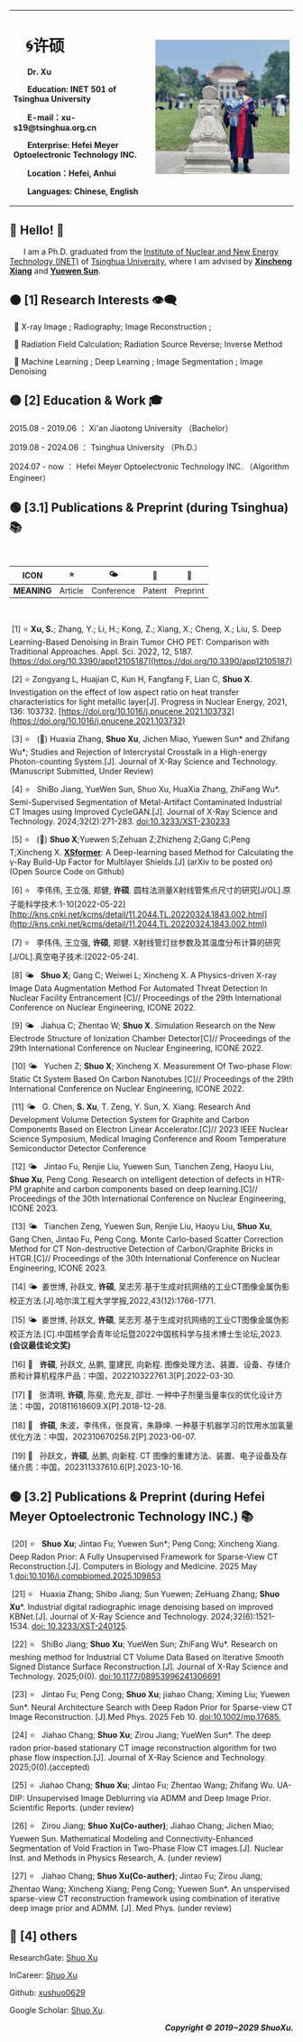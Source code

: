 
<table border="0">
  <tr>
    <td width="50%">
      <h1>  &ensp; &#x1F300;许硕 </h1>   
      <p><b> &ensp;&ensp;&ensp; Dr. Xu </b></p>
      <p><b> &ensp;&ensp;&ensp; Education: INET 501 of Tsinghua University</b></p>
      <p><b> &ensp;&ensp;&ensp; E-mail：xu-s19@tsinghua.org.cn</b></p>
      <p><b> &ensp;&ensp;&ensp; Enterprise: Hefei Meyer Optoelectronic Technology INC.</b></p>
      <p><b> &ensp;&ensp;&ensp; Location：Hefei, Anhui</b></p>     
      <p><b> &ensp;&ensp;&ensp; Languages: Chinese, English</b></p>
    </td>
    <td width="55%">
      <img src="/figures/biye.jpg" width="100%">   
    </td>
  </tr>
</table>  


## &#x1F535; Hello! 👋

&ensp;&ensp;&ensp; I am a Ph.D. graduated from the [Institute of Nuclear and New Energy Technology (INET)](https://www.inet.tsinghua.edu.cn/index.htm) of [Tsinghua University](https://www.tsinghua.edu.cn/), where I am advised by [**Xincheng Xiang**](https://baike.baidu.com/item/%E5%90%91%E6%96%B0%E7%A8%8B/49798479?fr=aladdin) and [**Yuewen Sun**](https://www.inet.tsinghua.edu.cn/szdw/zjzc.htm). 

## &#x1F7E0; [1] Research Interests 👁‍🗨

&nbsp; 🎈 X-ray Image ; Radiography; Image Reconstruction ;

&nbsp; 🎈 Radiation Field Calculation; Radiation Source Reverse; Inverse Method

&nbsp; 🎈 Machine Learning ; Deep Learning ; Image Segmentation ; Image Denoising 

## &#x1F7E1; [2] Education & Work 🎓

2015.08  - 2019.06 ： Xi'an Jiaotong University  （Bachelor）

2019.08  - 2024.06 ： Tsinghua University  （Ph.D.）

2024.07  -  now ： Hefei Meyer Optoelectronic Technology INC.  （Algorithm Engineer）

## &#x1F7E2; [3.1] Publications & Preprint (during Tsinghua) 📚 
<!--注释(&nbsp; &#x2B50; : Publications &nbsp; &#x1F324; : Preprint &nbsp;)-->

&nbsp;

ICON   |   &#x2B50;  | &#x1F324; | &#x1F514;| &#x1F4DD; 
   --   | --          | --        |  --      |  --  
**MEANING** | Article     | Conference|  Patent  |  Preprint  

&nbsp;

&nbsp;[1] &#x2B50;  **Xu, S.**; Zhang, Y.; Li, H.; Kong, Z.; Xiang, X.; Cheng, X.; Liu, S. Deep Learning-Based Denoising in Brain Tumor CHO PET: Comparison with Traditional Approaches. Appl. Sci. 2022, 12, 5187. [https://doi.org/10.3390/app12105187](https://doi.org/10.3390/app12105187)

&nbsp;[2] &#x2B50; Zongyang L, Huajian C, Kun H, Fangfang F, Lian C, **Shuo X**. Investigation on the effect of low aspect ratio on heat transfer characteristics for light metallic layer[J]. Progress in Nuclear Energy, 2021, 136: 103732. [https://doi.org/10.1016/j.pnucene.2021.103732](https://doi.org/10.1016/j.pnucene.2021.103732)

&nbsp;[3] &#x2B50; &nbsp; (&#x1F4DD;) Huaxia Zhang, **Shuo Xu**, Jichen Miao, Yuewen Sun* and Zhifang Wu*; Studies and Rejection of Intercrystal Crosstalk in a High-energy Photon-counting System.[J]. Journal of X-Ray Science and Technology. (Manuscript Submitted, Under Review)

&nbsp;[4] &#x2B50; &nbsp;  ShiBo Jiang, YueWen Sun, Shuo Xu, HuaXia Zhang, ZhiFang Wu*.  Semi-Supervised Segmentation of Metal-Artifact Contaminated Industrial CT Images using Improved CycleGAN.[J]. Journal of X-Ray Science and Technology. 2024;32(2):271-283. [doi:10.3233/XST-230233](https://journals.sagepub.com/doi/10.3233/XST-230233)

&nbsp;[5] &#x2B50; &nbsp; (&#x1F4DD;)  **Shuo X**;Yuewen S;Zehuan Z;Zhizheng Z;Gang C;Peng T;Xincheng X.  [**XSformer**](https://github.com/xushuo0629/XSformer): A Deep-learning based Method for Calculating the γ-Ray
Build-Up Factor for Multilayer Shields.[J] (arXiv to be posted on)  (Open Source Code on Github)

&nbsp;[6] &#x2B50; &nbsp; 李伟伟, 王立强, 郑健, **许硕**. 圆柱法测量X射线管焦点尺寸的研究[J/OL].原子能科学技术:1-10[2022-05-22][http://kns.cnki.net/kcms/detail/11.2044.TL.20220324.1843.002.html](http://kns.cnki.net/kcms/detail/11.2044.TL.20220324.1843.002.html)

&nbsp;[7] &#x2B50; &nbsp; 李伟伟, 王立强, **许硕**, 郑健. X射线管灯丝参数及其温度分布计算的研究[J/OL].真空电子技术:[2022-05-24].

&nbsp;[8]  &#x1F324; &nbsp;    **Shuo X**; Gang C; Weiwei L; Xincheng X. A Physics-driven X-ray Image Data Augmentation Method For Automated Threat Detection In Nuclear Facility Entrancement [C]// Proceedings of the 29th International Conference on Nuclear Engineering, ICONE 2022.

&nbsp;[9]  &#x1F324; &nbsp;   Jiahua C; Zhentao W; **Shuo X**.  Simulation Research on the New Electrode Structure of Ionization Chamber Detector[C]// Proceedings of the 29th International Conference on Nuclear Engineering, ICONE 2022.

&nbsp;[10]  &#x1F324; &nbsp;  Yuchen Z; **Shuo X**; Xincheng X. Measurement Of Two-phase Flow: Static Ct System Based On Carbon Nanotubes [C]// Proceedings of the 29th International Conference on Nuclear Engineering, ICONE 2022.

&nbsp;[11]  &#x1F324; &nbsp; G. Chen, **S. Xu**, T. Zeng, Y. Sun, X. Xiang. Research And Development Volume Detection System for Graphite and Carbon Components Based on Electron Linear Accelerator.[C]// 2023 IEEE Nuclear Science Symposium, Medical Imaging Conference and Room Temperature Semiconductor Detector Conference

&nbsp;[12]  &#x1F324; &nbsp; Jintao Fu, Renjie Liu, Yuewen Sun, Tianchen Zeng, Haoyu Liu, **Shuo Xu**, Peng Cong. Research on intelligent detection of defects in HTR-PM graphite and carbon components based on deep learning.[C]// Proceedings of the 30th International Conference on Nuclear Engineering, ICONE 2023.

&nbsp;[13]  &#x1F324; &nbsp; Tianchen Zeng, Yuewen Sun, Renjie Liu, Haoyu Liu, **Shuo Xu**, Gang Chen, Jintao Fu, Peng Cong. Monte Carlo-based Scatter Correction Method for CT Non-destructive Detection of Carbon/Graphite Bricks in HTGR.[C]// Proceedings of the 30th International Conference on Nuclear Engineering, ICONE 2023.


&nbsp;[14]  &#x1F324; &nbsp;姜世博, 孙跃文, **许硕**, 吴志芳.基于生成对抗网络的工业CT图像金属伪影校正方法.[J].哈尔滨工程大学学报,2022,43(12):1766-1771. 

&nbsp;[15]  &#x1F324; &nbsp;姜世博, 孙跃文, **许硕**, 吴志芳.基于生成对抗网络的工业CT图像金属伪影校正方法.[C].中国核学会青年论坛暨2022中国核科学与技术博士生论坛,2023.  **(会议最佳论文奖)**

&nbsp;[16]  &#x1F514; &nbsp; **许硕**, 孙跃文, 丛鹏, 童建民, 向新程. 图像处理方法、装置、设备、存储介质和计算机程序产品：中国，202210322761.3[P].2022-03-30.

&nbsp;[17]  &#x1F514; &nbsp; 张清明, **许硕**, 陈斐, 危光友, 邵壮. 一种中子剂量当量率仪的优化设计方法：中国，201811618609.X[P].2018-12-28.

&nbsp;[18] &#x1F514; &nbsp;  **许硕**, 朱波，李伟伟，张良宵，朱静坤. 一种基于机器学习的饮用水加氯量优化方法：中国，202310670256.2[P].2023-06-07. 

&nbsp;[19] &#x1F514; &nbsp;  孙跃文，**许硕**, 丛鹏, 向新程. CT 图像的重建方法、装置、电子设备及存储介质：中国，202311337610.6[P].2023-10-16. 

## &#x1F7E2; [3.2] Publications & Preprint (during Hefei Meyer Optoelectronic Technology INC.)  📚 
&nbsp;[20] &#x2B50; &nbsp; **Shuo Xu**; Jintao Fu; Yuewen Sun*; Peng Cong; Xincheng Xiang. Deep Radon Prior: A Fully Unsupervised Framework for Sparse-View CT Reconstruction.[J]. Computers in Biology and Medicine. 2025 May 1.[doi:10.1016/j.compbiomed.2025.109853](https://www.sciencedirect.com/science/article/pii/S0010482525002033)

&nbsp;[21]  &#x2B50; &nbsp; Huaxia Zhang; Shibo Jiang; Sun Yuewen; ZeHuang Zhang; **Shuo Xu***. Industrial digital radiographic image denoising based on improved KBNet.[J].  Journal of X-Ray Science and Technology. 2024;32(6):1521-1534. [doi: 10.3233/XST-240125](https://content.iospress.com/articles/journal-of-x-ray-science-and-technology/xst240125). 

&nbsp;[22]  &#x2B50; &nbsp; ShiBo Jiang; **Shuo Xu**; YueWen Sun; ZhiFang Wu*. Research on meshing method for Industrial CT Volume Data Based on Iterative Smooth Signed Distance Surface Reconstruction.[J]. Journal of X-Ray Science and Technology. 2025;0(0). [doi:10.1177/08953996241306691](https://journals.sagepub.com/doi/10.1177/08953996241306691)

&nbsp;[23]  &#x2B50; &nbsp; Jintao Fu; Peng Cong; **Shuo Xu**; jiahao Chang; Ximing Liu; Yuewen Sun*. Neural Architecture Search with Deep Radon Prior for Sparse-view CT Image Reconstruction. [J].Med Phys. 2025 Feb 10. [doi:10.1002/mp.17685.](https://aapm.onlinelibrary.wiley.com/doi/abs/10.1002/mp.17685)

&nbsp;[24]  &#x2B50; &nbsp; Jiahao Chang; **Shuo Xu**; Zirou Jiang; YueWen Sun*. The deep radon prior-based stationary CT image reconstruction algorithm for two phase flow inspection.[J]. Journal of X-Ray Science and Technology. 2025;0(0).(accepted)

&nbsp;[25]  &#x2B50; &nbsp;Jiahao Chang; **Shuo Xu**; Jintao Fu; Zhentao Wang; Zhifang Wu. UA-DIP: Unsupervised Image Deblurring via ADMM and Deep Image Prior. Scientific Reports. (under review) 

&nbsp;[26]  &#x2B50; &nbsp; Zirou Jiang; **Shuo Xu(Co-auther)**; Jiahao Chang; Jichen Miao; Yuewen Sun. Mathematical Modeling and Connectivity-Enhanced Segmentation of Void Fraction in Two-Phase Flow CT images.[J]. Nuclear Inst. and Methods in Physics Research, A. (under review) 

&nbsp;[27]  &#x2B50; &nbsp; Jiahao Chang; **Shuo Xu(Co-auther)**; Jintao Fu; Zirou Jiang; Zhentao Wang; Xincheng Xiang; Peng Cong; Yuewen Sun*. An unspervised sparse-view CT reconstruction framework using combination of iterative deep image prior and ADMM. [J]. Med Phys. (under review) 



## &#x1F534; [4] others

ResearchGate: [Shuo Xu](https://www.researchgate.net/profile/Shuo-Xu-21)

InCareer: [Shuo Xu](https://www.linkedin.cn/incareer/in/%E7%A1%95-%E8%AE%B8-5493811ba?originalSubdomain=cn)

Github: [xushuo0629](https://github.com/xushuo0629)

Google Scholar: [Shuo Xu](https://scholar.google.com.hk/citations?hl=zh-CN&user=bNgS5LIAAAAJ&view_op=list_works&gmla=AOv-ny-vrehFX23WaBnvOFciRXIizUwusr-u067_N5ZUR4MIq-GnxcCK_hpJbxwZrLewwsC9TG6SuUJ7YFvIgXb5OdoL0AfMD5Sl2y6YacQ).
&nbsp;

 <p align="right">
  <b><i>
  Copyright &#x00A9; 2019~2029 ShuoXu. 
  </i></b>
</p>
